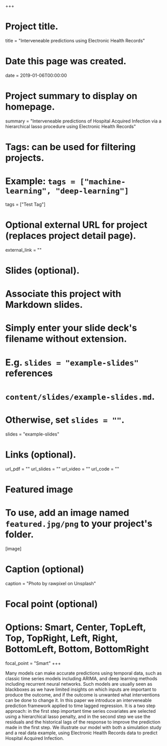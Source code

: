 +++
# Project title.
title = "Interveneable predictions using Electronic Health Records"

# Date this page was created.
date = 2019-01-06T00:00:00

# Project summary to display on homepage.
summary = "Interveneable predictions of Hospital Acquired Infection via a hierarchical lasso procedure using Electronic Health Records"

# Tags: can be used for filtering projects.
# Example: `tags = ["machine-learning", "deep-learning"]`
tags = ["Test Tag"]

# Optional external URL for project (replaces project detail page).
external_link = ""

# Slides (optional).
#   Associate this project with Markdown slides.
#   Simply enter your slide deck's filename without extension.
#   E.g. `slides = "example-slides"` references 
#   `content/slides/example-slides.md`.
#   Otherwise, set `slides = ""`.
slides = "example-slides"

# Links (optional).
url_pdf = ""
url_slides = ""
url_video = ""
url_code = ""


# Featured image
# To use, add an image named `featured.jpg/png` to your project's folder. 
[image]
  # Caption (optional)
  caption = "Photo by rawpixel on Unsplash"
  
  # Focal point (optional)
  # Options: Smart, Center, TopLeft, Top, TopRight, Left, Right, BottomLeft, Bottom, BottomRight
  focal_point = "Smart"
+++




Many models can make accurate predictions using temporal data, such as classic time series models including ARIMA, and deep learning methods including recurrent neural networks. Such models are usually seen as blackboxes as we have limited insights on which inputs are important to produce the outcome, and if the outcome is unwanted what interventions can be done to change it. In this paper we introduce an interveneable prediction framework applied to time lagged regression. It is a two step approach: in the first step important time series covariates are selected using a hierarchical lasso penalty, and in the second step we use the residuals and the historical lags of the response to improve the prediction made in the first step. We illustrate our model with both a simulation study and a real data example, using Electronic Health Records data to predict Hospital Acquired Infection.
